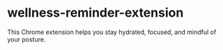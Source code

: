 # wellness-reminder-extension
This Chrome extension helps you stay hydrated, focused, and mindful of your posture.

